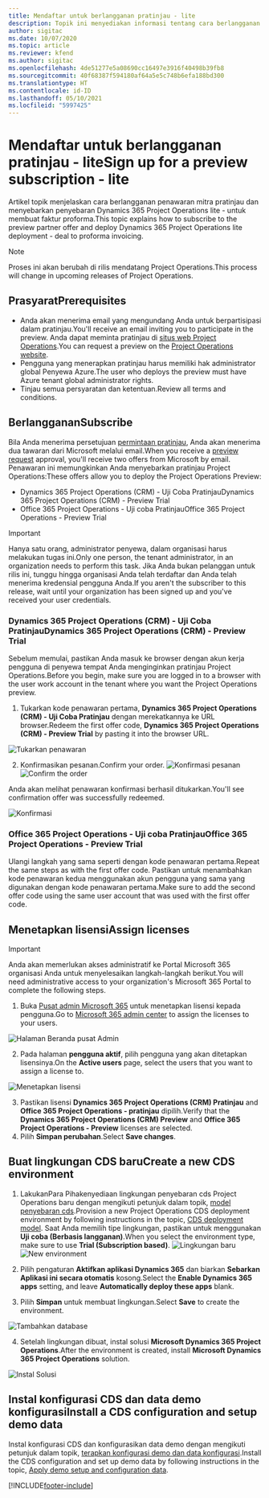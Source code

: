 ```yaml
---
title: Mendaftar untuk berlangganan pratinjau - lite
description: Topik ini menyediakan informasi tentang cara berlangganan dan menyebarkan penawaran penyebaran Project operation lite ke faktur proforma.
author: sigitac
ms.date: 10/07/2020
ms.topic: article
ms.reviewer: kfend
ms.author: sigitac
ms.openlocfilehash: 4de51277e5a08690cc16497e3916f40498b39fb8
ms.sourcegitcommit: 40f68387f594180af64a5e5c748b6efa188bd300
ms.translationtype: HT
ms.contentlocale: id-ID
ms.lasthandoff: 05/10/2021
ms.locfileid: "5997425"
---
```

# <a name="sign-up-for-a-preview-subscription---lite"></a><span data-ttu-id="7c179-103">Mendaftar untuk berlangganan pratinjau - lite</span><span class="sxs-lookup"><span data-stu-id="7c179-103">Sign up for a preview subscription - lite</span></span> 

<span data-ttu-id="7c179-104">Artikel topik menjelaskan cara berlangganan penawaran mitra pratinjau dan menyebarkan penyebaran Dynamics 365 Project Operations lite - untuk membuat faktur proforma.</span><span class="sxs-lookup"><span data-stu-id="7c179-104">This topic explains how to subscribe to the preview partner offer and deploy Dynamics 365 Project Operations lite deployment - deal to proforma invoicing.</span></span>

> [!NOTE]
> <span data-ttu-id="7c179-105">Proses ini akan berubah di rilis mendatang Project Operations.</span><span class="sxs-lookup"><span data-stu-id="7c179-105">This process will change in upcoming releases of Project Operations.</span></span>

## <a name="prerequisites"></a><span data-ttu-id="7c179-106">Prasyarat</span><span class="sxs-lookup"><span data-stu-id="7c179-106">Prerequisites</span></span>

- <span data-ttu-id="7c179-107">Anda akan menerima email yang mengundang Anda untuk berpartisipasi dalam pratinjau.</span><span class="sxs-lookup"><span data-stu-id="7c179-107">You'll receive an email inviting you to participate in the preview.</span></span> <span data-ttu-id="7c179-108">Anda dapat meminta pratinjau di [situs web Project Operations](https://dynamics.microsoft.com/en-us/project-operations/overview/).</span><span class="sxs-lookup"><span data-stu-id="7c179-108">You can request a preview on the [Project Operations website](https://dynamics.microsoft.com/en-us/project-operations/overview/).</span></span>
- <span data-ttu-id="7c179-109">Pengguna yang menerapkan pratinjau harus memiliki hak administrator global Penyewa Azure.</span><span class="sxs-lookup"><span data-stu-id="7c179-109">The user who deploys the preview must have Azure tenant global administrator rights.</span></span>
- <span data-ttu-id="7c179-110">Tinjau semua persyaratan dan ketentuan.</span><span class="sxs-lookup"><span data-stu-id="7c179-110">Review all terms and conditions.</span></span>

## <a name="subscribe"></a><span data-ttu-id="7c179-111">Berlangganan</span><span class="sxs-lookup"><span data-stu-id="7c179-111">Subscribe</span></span>

<span data-ttu-id="7c179-112">Bila Anda menerima persetujuan [permintaan pratinjau](https://forms.office.com/FormsPro/Pages/ResponsePage.aspx?id=v4j5cvGGr0GRqy180BHbR56j8lZs0FdAvwT75_WNFyxUMkRDV1NYQU5TNjE2VjhKOVBUNVg2R0s1NC4u), Anda akan menerima dua tawaran dari Microsoft melalui email.</span><span class="sxs-lookup"><span data-stu-id="7c179-112">When you receive a [preview request](https://forms.office.com/FormsPro/Pages/ResponsePage.aspx?id=v4j5cvGGr0GRqy180BHbR56j8lZs0FdAvwT75_WNFyxUMkRDV1NYQU5TNjE2VjhKOVBUNVg2R0s1NC4u) approval, you'll receive two offers from Microsoft by email.</span></span> <span data-ttu-id="7c179-113">Penawaran ini memungkinkan Anda menyebarkan pratinjau Project Operations:</span><span class="sxs-lookup"><span data-stu-id="7c179-113">These offers allow you to deploy the Project Operations Preview:</span></span>

- <span data-ttu-id="7c179-114">Dynamics 365 Project Operations (CRM) - Uji Coba Pratinjau</span><span class="sxs-lookup"><span data-stu-id="7c179-114">Dynamics 365 Project Operations (CRM) - Preview Trial</span></span>
- <span data-ttu-id="7c179-115">Office 365 Project Operations - Uji coba Pratinjau</span><span class="sxs-lookup"><span data-stu-id="7c179-115">Office 365 Project Operations - Preview Trial</span></span>

> [!IMPORTANT]
> <span data-ttu-id="7c179-116">Hanya satu orang, administrator penyewa, dalam organisasi harus melakukan tugas ini.</span><span class="sxs-lookup"><span data-stu-id="7c179-116">Only one person, the tenant administrator, in an organization needs to perform this task.</span></span> <span data-ttu-id="7c179-117">Jika Anda bukan pelanggan untuk rilis ini, tunggu hingga organisasi Anda telah terdaftar dan Anda telah menerima kredensial pengguna Anda.</span><span class="sxs-lookup"><span data-stu-id="7c179-117">If you aren't the subscriber to this release, wait until your organization has been signed up and you've received your user credentials.</span></span>

### <a name="dynamics-365-project-operations-crm---preview-trial"></a><span data-ttu-id="7c179-118">Dynamics 365 Project Operations (CRM) - Uji Coba Pratinjau</span><span class="sxs-lookup"><span data-stu-id="7c179-118">Dynamics 365 Project Operations (CRM) - Preview Trial</span></span> 

<span data-ttu-id="7c179-119">Sebelum memulai, pastikan Anda masuk ke browser dengan akun kerja pengguna di penyewa tempat Anda menginginkan pratinjau Project Operations.</span><span class="sxs-lookup"><span data-stu-id="7c179-119">Before you begin, make sure you are logged in to a browser with the user work account in the tenant where you want the Project Operations preview.</span></span>

1. <span data-ttu-id="7c179-120">Tukarkan kode penawaran pertama, **Dynamics 365 Project Operations (CRM) - Uji Coba Pratinjau** dengan merekatkannya ke URL browser.</span><span class="sxs-lookup"><span data-stu-id="7c179-120">Redeem the first offer code, **Dynamics 365 Project Operations (CRM) - Preview Trial** by pasting it into the browser URL.</span></span>

![Tukarkan penawaran](./media/16RedeemFirstOfferNew.png)

2. <span data-ttu-id="7c179-122">Konfirmasikan pesanan.</span><span class="sxs-lookup"><span data-stu-id="7c179-122">Confirm your order.</span></span>
<span data-ttu-id="7c179-123">![Konfirmasi pesanan](./media/17ConfirmOrderNew.png)</span><span class="sxs-lookup"><span data-stu-id="7c179-123">![Confirm the order](./media/17ConfirmOrderNew.png)</span></span>

<span data-ttu-id="7c179-124">Anda akan melihat penawaran konfirmasi berhasil ditukarkan.</span><span class="sxs-lookup"><span data-stu-id="7c179-124">You'll see confirmation offer was successfully redeemed.</span></span>

![Konfirmasi](./media/18OrderConfirmationNew.png)

### <a name="office-365-project-operations---preview-trial"></a><span data-ttu-id="7c179-126">Office 365 Project Operations - Uji coba Pratinjau</span><span class="sxs-lookup"><span data-stu-id="7c179-126">Office 365 Project Operations - Preview Trial</span></span>

<span data-ttu-id="7c179-127">Ulangi langkah yang sama seperti dengan kode penawaran pertama.</span><span class="sxs-lookup"><span data-stu-id="7c179-127">Repeat the same steps as with the first offer code.</span></span> <span data-ttu-id="7c179-128">Pastikan untuk menambahkan kode penawaran kedua menggunakan akun pengguna yang sama yang digunakan dengan kode penawaran pertama.</span><span class="sxs-lookup"><span data-stu-id="7c179-128">Make sure to add the second offer code using the same user account that was used with the first offer code.</span></span>

## <a name="assign-licenses"></a><span data-ttu-id="7c179-129">Menetapkan lisensi</span><span class="sxs-lookup"><span data-stu-id="7c179-129">Assign licenses</span></span>

> [!IMPORTANT]
> <span data-ttu-id="7c179-130">Anda akan memerlukan akses administratif ke Portal Microsoft 365 organisasi Anda untuk menyelesaikan langkah-langkah berikut.</span><span class="sxs-lookup"><span data-stu-id="7c179-130">You will need administrative access to your organization's Microsoft 365 Portal to complete the following steps.</span></span>


1. <span data-ttu-id="7c179-131">Buka [Pusat admin Microsoft 365](https://portal.office.com/) untuk menetapkan lisensi kepada pengguna.</span><span class="sxs-lookup"><span data-stu-id="7c179-131">Go to [Microsoft 365 admin center](https://portal.office.com/) to assign the licenses to your users.</span></span>

![Halaman Beranda pusat Admin](./media/14AdminPortal.png)

2. <span data-ttu-id="7c179-133">Pada halaman **pengguna aktif**, pilih pengguna yang akan ditetapkan lisensinya.</span><span class="sxs-lookup"><span data-stu-id="7c179-133">On the **Active users** page, select the users that you want to assign a license to.</span></span>

![Menetapkan lisensi](./media/15AssignLicenses.png)

3. <span data-ttu-id="7c179-135">Pastikan lisensi **Dynamics 365 Project Operations (CRM) Pratinjau** and **Office 365 Project Operations - pratinjau** dipilih.</span><span class="sxs-lookup"><span data-stu-id="7c179-135">Verify that the **Dynamics 365 Project Operations (CRM) Preview** and **Office 365 Project Operations - Preview** licenses are selected.</span></span> 
4. <span data-ttu-id="7c179-136">Pilih **Simpan perubahan**.</span><span class="sxs-lookup"><span data-stu-id="7c179-136">Select **Save changes**.</span></span>

## <a name="create-a-new-cds-environment"></a><span data-ttu-id="7c179-137">Buat lingkungan CDS baru</span><span class="sxs-lookup"><span data-stu-id="7c179-137">Create a new CDS environment</span></span>

1. <span data-ttu-id="7c179-138">LakukanPara Pihakenyediaan lingkungan penyebaran cds Project Operations baru dengan mengikuti petunjuk dalam topik, [model penyebaran cds](lite-deployment.md).</span><span class="sxs-lookup"><span data-stu-id="7c179-138">Provision a new Project Operations CDS deployment environment by following instructions in the topic, [CDS deployment model](lite-deployment.md).</span></span> <span data-ttu-id="7c179-139">Saat Anda memilih tipe lingkungan, pastikan untuk menggunakan **Uji coba (Berbasis langganan)**.</span><span class="sxs-lookup"><span data-stu-id="7c179-139">When you select the environment type, make sure to use **Trial (Subscription based)**.</span></span>
<span data-ttu-id="7c179-140">![Lingkungan baru](./media/19CreateEnvironment.png)</span><span class="sxs-lookup"><span data-stu-id="7c179-140">![New environment](./media/19CreateEnvironment.png)</span></span>

2. <span data-ttu-id="7c179-141">Pilih pengaturan **Aktifkan aplikasi Dynamics 365** dan biarkan **Sebarkan Aplikasi ini secara otomatis** kosong.</span><span class="sxs-lookup"><span data-stu-id="7c179-141">Select the **Enable Dynamics 365 apps** setting, and leave **Automatically deploy these apps** blank.</span></span>  
3. <span data-ttu-id="7c179-142">Pilih **Simpan** untuk membuat lingkungan.</span><span class="sxs-lookup"><span data-stu-id="7c179-142">Select **Save** to create the environment.</span></span>

![Tambahkan database](./media/20CreateEnvironment1.png)

4. <span data-ttu-id="7c179-144">Setelah lingkungan dibuat, instal solusi **Microsoft Dynamics 365 Project Operations**.</span><span class="sxs-lookup"><span data-stu-id="7c179-144">After the environment is created, install **Microsoft Dynamics 365 Project Operations** solution.</span></span> 

![Instal Solusi](./media/21InstallSolution.png)

## <a name="install-a-cds-configuration-and-setup-demo-data"></a><span data-ttu-id="7c179-146">Instal konfigurasi CDS dan data demo konfigurasi</span><span class="sxs-lookup"><span data-stu-id="7c179-146">Install a CDS configuration and setup demo data</span></span>

<span data-ttu-id="7c179-147">Instal konfigurasi CDS dan konfigurasikan data demo dengan mengikuti petunjuk dalam topik, [terapkan konfigurasi demo dan data konfigurasi](lite-apply-demo-setup-config-data.md).</span><span class="sxs-lookup"><span data-stu-id="7c179-147">Install the CDS configuration and set up demo data by following instructions in the topic, [Apply demo setup and configuration data](lite-apply-demo-setup-config-data.md).</span></span>


[!INCLUDE[footer-include](../includes/footer-banner.md)]